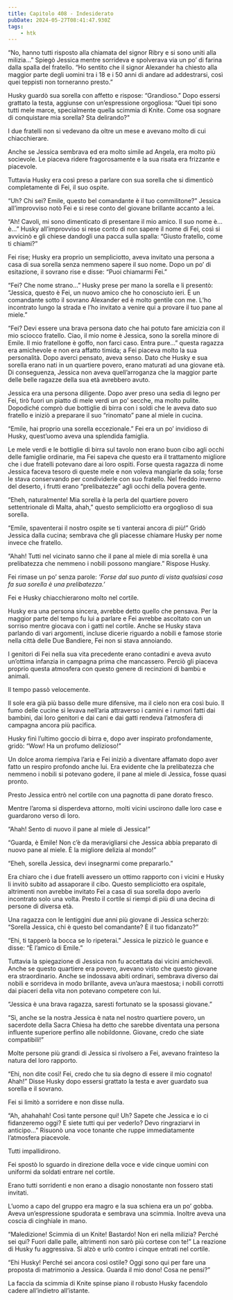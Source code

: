 ```yaml
---
title: Capitolo 408 - Indesiderato
pubDate: 2024-05-27T08:41:47.930Z
tags:
    - htk
---
```


“No, hanno tutti risposto alla chiamata del signor Ribry e si sono uniti alla milizia…” Spiegò Jessica mentre sorrideva e spolverava via un po’ di farina dalla spalla del fratello. “Ho sentito che il signor Alexander ha chiesto alla maggior parte degli uomini tra i 18 e i 50 anni di andare ad addestrarsi, così quei teppisti non torneranno presto.”

Husky guardò sua sorella con affetto e rispose: “Grandioso.” Dopo essersi grattato la testa, aggiunse con un’espressione orgogliosa: “Quei tipi sono tutti mele marce, specialmente quella scimmia di Knite. Come osa sognare di conquistare mia sorella? Sta delirando?"

I due fratelli non si vedevano da oltre un mese e avevano molto di cui chiacchierare.

Anche se Jessica sembrava ed era molto simile ad Angela, era molto più socievole. Le piaceva ridere fragorosamente e la sua risata era frizzante e piacevole.

Tuttavia Husky era così preso a parlare con sua sorella che si dimenticò completamente di Fei, il suo ospite.

“Uh? Chi sei? Emile, questo bel comandante è il tuo commilitone?” Jessica all’improvviso notò Fei e si rese conto del giovane brillante accanto a lei.

“Ah! Cavoli, mi sono dimenticato di presentare il mio amico. Il suo nome è… è…” Husky all’improvviso si rese conto di non sapere il nome di Fei, così si avvicinò e gli chiese dandogli una pacca sulla spalla: “Giusto fratello, come ti chiami?”

Fei rise; Husky era proprio un sempliciotto, aveva invitato una persona a casa di sua sorella senza nemmeno sapere il suo nome. Dopo un po’ di esitazione, il sovrano rise e disse: “Puoi chiamarmi Fei.”

“Fei? Che nome strano…” Husky prese per mano la sorella e li presentò: “Jessica, questo è Fei, un nuovo amico che ho conosciuto ieri. È un comandante sotto il sovrano Alexander ed è molto gentile con me. L’ho incontrato lungo la strada e l’ho invitato a venire qui a provare il tuo pane al miele.”

“Fei? Devi essere una brava persona dato che hai potuto fare amicizia con il mio sciocco fratello. Ciao, il mio nome è Jessica, sono la sorella minore di Emile. Il mio fratellone è goffo, non farci caso. Entra pure…” questa ragazza era amichevole e non era affatto timida; a Fei piaceva molto la sua personalità. Dopo averci pensato, aveva senso. Dato che Husky e sua sorella erano nati in un quartiere povero, erano maturati ad una giovane età. Di conseguenza, Jessica non aveva quell’arroganza che la maggior parte delle belle ragazze della sua età avrebbero avuto.

Jessica era una persona diligente. Dopo aver preso una sedia di legno per Fei, tirò fuori un piatto di mele verdi un po’ secche, ma molto pulite. Dopodiché comprò due bottiglie di birra con i soldi che le aveva dato suo fratello e iniziò a preparare il suo “rinomato” pane al miele in cucina.

“Emile, hai proprio una sorella eccezionale.” Fei era un po’ invidioso di Husky, quest’uomo aveva una splendida famiglia.

Le mele verdi e le bottiglie di birra sul tavolo non erano buon cibo agli occhi delle famiglie ordinarie, ma Fei sapeva che questo era il trattamento migliore che i due fratelli potevano dare ai loro ospiti. Forse questa ragazza di nome Jessica faceva tesoro di queste mele e non voleva mangiarle da sola; forse le stava conservando per condividerle con suo fratello. Nel freddo inverno del deserto, i frutti erano “prelibatezze” agli occhi della povera gente.

“Eheh, naturalmente! Mia sorella è la perla del quartiere povero settentrionale di Malta, ahah,” questo sempliciotto era orgoglioso di sua sorella.

“Emile, spaventerai il nostro ospite se ti vanterai ancora di più!” Gridò Jessica dalla cucina; sembrava che gli piacesse chiamare Husky per nome invece che fratello.

“Ahah! Tutti nel vicinato sanno che il pane al miele di mia sorella è una prelibatezza che nemmeno i nobili possono mangiare.” Rispose Husky.

Fei rimase un po’ senza parole: <em>’Forse dal suo punto di vista qualsiasi cosa fa sua sorella è una prelibatezza.’</em>

Fei e Husky chiacchierarono molto nel cortile.

Husky era una persona sincera, avrebbe detto quello che pensava. Per la maggior parte del tempo fu lui a parlare e Fei avrebbe ascoltato con un sorriso mentre giocava con i gatti nel cortile. Anche se Husky stava parlando di vari argomenti, incluse dicerie riguardo a nobili e famose storie nella città delle Due Bandiere, Fei non si stava annoiando.

I genitori di Fei nella sua vita precedente erano contadini e aveva avuto un’ottima infanzia in campagna prima che mancassero. Perciò gli piaceva proprio questa atmosfera con questo genere di recinzioni di bambù e animali.

Il tempo passò velocemente.

Il sole era già più basso delle mure difensive, ma il cielo non era così buio. Il fumo delle cucine si levava nell’aria attraverso i camini e i rumori fatti dai bambini, dai loro genitori e dai cani e dai gatti rendeva l’atmosfera di campagna ancora più pacifica.

Husky finì l’ultimo goccio di birra e, dopo aver inspirato profondamente, gridò: “Wow! Ha un profumo delizioso!”

Un dolce aroma riempiva l’aria e Fei iniziò a diventare affamato dopo aver fatto un respiro profondo anche lui. Era evidente che la prelibatezza che nemmeno i nobili si potevano godere, il pane al miele di Jessica, fosse quasi pronto.

Presto Jessica entrò nel cortile con una pagnotta di pane dorato fresco.

Mentre l’aroma si disperdeva attorno, molti vicini uscirono dalle loro case e guardarono verso di loro.

“Ahah! Sento di nuovo il pane al miele di Jessica!”

“Guarda, è Emile! Non c’è da meravigliarsi che Jessica abbia preparato di nuovo pane al miele. È la migliore delizia al mondo!”

“Eheh, sorella Jessica, devi insegnarmi come prepararlo.”

Era chiaro che i due fratelli avessero un ottimo rapporto con i vicini e Husky li invitò subito ad assaporare il cibo. Questo sempliciotto era ospitale, altrimenti non avrebbe invitato Fei a casa di sua sorella dopo averlo incontrato solo una volta. Presto il cortile si riempì di più di una decina di persone di diversa età.

Una ragazza con le lentiggini due anni più giovane di Jessica scherzò: “Sorella Jessica, chi è questo bel comandante? È il tuo fidanzato?”

“Ehi, ti tapperò la bocca se lo ripeterai.” Jessica le pizzicò le guance e disse: “È l’amico di Emile.”

Tuttavia la spiegazione di Jessica non fu accettata dai vicini amichevoli. Anche se questo quartiere era povero, avevano visto che questo giovane era straordinario. Anche se indossava abiti ordinari, sembrava diverso dai nobili e sorrideva in modo brillante, aveva un’aura maestosa; i nobili corrotti dai piaceri della vita non potevano competere con lui.

“Jessica è una brava ragazza, saresti fortunato se la sposassi giovane.”

“Sì, anche se la nostra Jessica è nata nel nostro quartiere povero, un sacerdote della Sacra Chiesa ha detto che sarebbe diventata una persona influente superiore perfino alle nobildonne. Giovane, credo che siate compatibili!”

Molte persone più grandi di Jessica si rivolsero a Fei, avevano frainteso la natura del loro rapporto.

“Ehi, non dite così! Fei, credo che tu sia degno di essere il mio cognato! Ahah!” Disse Husky dopo essersi grattato la testa e aver guardato sua sorella e il sovrano.

Fei si limitò a sorridere e non disse nulla.

“Ah, ahahahah! Così tante persone qui! Uh? Sapete che Jessica e io ci fidanzeremo oggi? E siete tutti qui per vederlo? Devo ringraziarvi in anticipo…” Risuonò una voce tonante che ruppe immediatamente l’atmosfera piacevole.

Tutti impallidirono.

Fei spostò lo sguardo in direzione della voce e vide cinque uomini con uniformi da soldati entrare nel cortile.

Erano tutti sorridenti e non erano a disagio nonostante non fossero stati invitati.

L’uomo a capo del gruppo era magro e la sua schiena era un po’ gobba. Aveva un’espressione spudorata e sembrava una scimmia. Inoltre aveva una coscia di cinghiale in mano.

“Maledizione! Scimmia di un Knite! Bastardo! Non eri nella milizia? Perché sei qui? Fuori dalle palle, altrimenti non sarò più cortese con te!” La reazione di Husky fu aggressiva. Si alzò e urlò contro i cinque entrati nel cortile.

“Ehi Husky! Perché sei ancora così ostile? Oggi sono qui per fare una proposta di matrimonio a Jessica. Guarda il mio dono! Cosa ne pensi?”

La faccia da scimmia di Knite spinse piano il robusto Husky facendolo cadere all’indietro all’istante.



